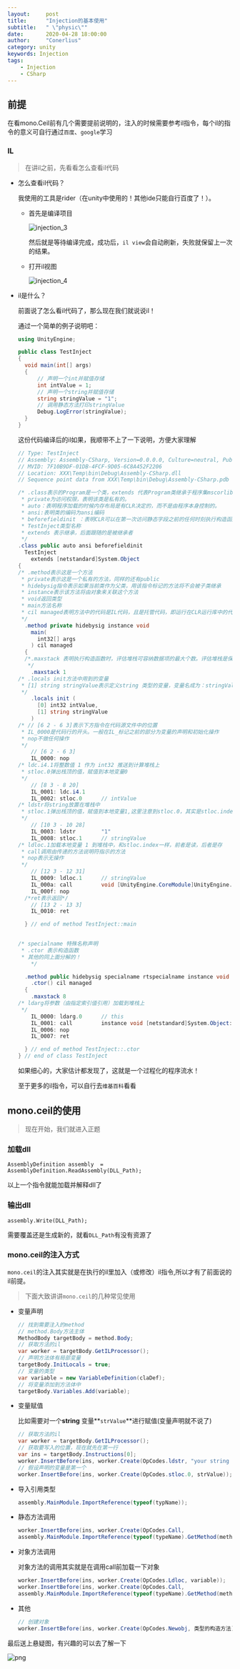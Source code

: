 ```yaml
---
layout:     post
title:      "Injection的基本使用"
subtitle:   " \"physic\""
date:       2020-04-28 18:00:00
author:     "Conerlius"
category: unity
keywords: Injection
tags:
    - Injection
    - CSharp
---
```



##  前提

在看mono.Ceil前有几个需要提前说明的，注入的时候需要参考il指令，每个il的指令的意义可自行通过`百度`、`google`学习

### IL

> 在讲il之前，先看看怎么查看il代码

- 怎么查看il代码？

  我使用的工具是rider（在unity中使用的！其他ide只能自行百度了！）。

  - 首先是编译项目

    ![injection_3](/images\injection/injection_3.png)

    然后就是等待编译完成，成功后，`il view`会自动刷新，失败就保留上一次的结果。

  - 打开il视图

    ![injection_4](/images\injection/injection_4.png)

- il是什么？

  前面说了怎么看il代码了，那么现在我们就说说il！

  通过一个简单的例子说明吧：

  ```c#
  using UnityEngine;
  
  public class TestInject
  {
  	void main(int[] args)
  	{
  		// 声明一个int并赋值存储
  		int intValue = 1;
  		// 声明一个string并赋值存储
  		string stringValue = "1";
  		// 调用静态方法打印stringValue
  		Debug.LogError(stringValue);
  	}
  }
  ```

  这份代码编译后的il如果，我顺带不上了一下说明，方便大家理解

  ```c#
  // Type: TestInject 
  // Assembly: Assembly-CSharp, Version=0.0.0.0, Culture=neutral, PublicKeyToken=null
  // MVID: 7F10B9DF-01DB-4FCF-9D05-6C8A452F2206
  // Location: XXX\Temp\bin\Debug\Assembly-CSharp.dll
  // Sequence point data from XXX\Temp\bin\Debug\Assembly-CSharp.pdb
  
  /* .class表示的Program是一个类，extends 代表Program类继承于程序集mscorlib中的System.Object类，这就告诉我们，在C#中所有的类的父类都是Object。
   * private为访问权限，表明该类是私有的。
   * auto：表明程序加载的时候内存布局是有CLR决定的，而不是由程序本身控制的。
   * ansi:表明类的编码为ansi编码
   * beforefieldinit ：表明CLR可以在第一次访问静态字段之前的任何时刻执行构造函数，而使用beforefieldinit属性可以提高性能。
   * TestInject类型名称
   * extends 表示继承，后面跟随的是被继承者
   */
  .class public auto ansi beforefieldinit
    TestInject
      extends [netstandard]System.Object
  {
  /* .method表示这是一个方法
   * private表示这是一个私有的方法，同样的还有public
   * hidebysig指令表示如果当前类作为父类，用该指令标记的方法将不会被子类继承
   * instance表示该方法将由对象来关联这个方法
   * void返回类型
   * main方法名称
   * cil managed表明方法中的代码是IL代码，且是托管代码，即运行在CLR运行库中的代码
   */
    .method private hidebysig instance void
      main(
        int32[] args
      ) cil managed
    {
    /*.maxstack 表明执行构造函数时，评估堆栈可容纳数据项的最大个数。评估堆栈是保存方法中所需变量的值的一个内存区域，该区域在方法执行结束时会被清空，或者存储一个返回值
     */
      .maxstack 1
  /* .locals init方法中用到的变量
   * [1] string stringValue表示定义string 类型的变量，变量名成为：stringValue
   */
      .locals init (
        [0] int32 intValue,
        [1] string stringValue
      )
  /* // [6 2 - 6 3]表示下方指令在代码源文件中的位置
   * IL_0000是代码行的开头。一般在IL_标记之前的部分为变量的声明和初始化操作
   * nop不做任何操作
   */
      // [6 2 - 6 3]
      IL_0000: nop
  /* ldc.i4.1将整数值 1 作为 int32 推送到计算堆栈上
   * stloc.0弹出栈顶的值，赋值到本地变量0
   */
      // [8 3 - 8 20]
      IL_0001: ldc.i4.1
      IL_0002: stloc.0      // intValue
  /* ldstr将string放置在堆栈中
   * stloc.1弹出栈顶的值，赋值到本地变量1,这里注意到stloc.0，其实是stloc.index,表示弹出栈顶的值，赋值到本地变量index，对应.locals init
   */
      // [10 3 - 10 28]
      IL_0003: ldstr        "1"
      IL_0008: stloc.1      // stringValue
  /* ldloc.1加载本地变量 1 到堆栈中，和stloc.index一样，前者是读，后者是存
   * call调用由传递的方法说明符指示的方法
   * nop表示无操作
   */
      // [12 3 - 12 31]
      IL_0009: ldloc.1      // stringValue
      IL_000a: call         void [UnityEngine.CoreModule]UnityEngine.Debug::LogError(object)
      IL_000f: nop
    /*ret表示返回*/
      // [13 2 - 13 3]
      IL_0010: ret
  
    } // end of method TestInject::main
   
  
  /* specialname 特殊名称声明
   * .ctor 表示构造函数
   * 其他的同上面分解的！
      */
  
    .method public hidebysig specialname rtspecialname instance void
      .ctor() cil managed
    {
      .maxstack 8
  /* ldarg将参数（由指定索引值引用）加载到堆栈上
   */
      IL_0000: ldarg.0      // this
      IL_0001: call         instance void [netstandard]System.Object::.ctor()
      IL_0006: nop
      IL_0007: ret
  
    } // end of method TestInject::.ctor
  } // end of class TestInject
  ```

  如果细心的，大家估计都发现了，这就是一个过程化的程序流水！

  至于更多的il指令，可以自行去`维基百科`看看

## mono.ceil的使用

> 现在开始，我们就进入正题

### 加载dll

`AssemblyDefinition assembly  = AssemblyDefinition.ReadAssembly(DLL_Path);`

以上一个指令就能加载并解释dll了

### 输出dll

`assembly.Write(DLL_Path);`

需要覆盖还是生成新的，就看`DLL_Path`有没有资源了

### mono.ceil的注入方式

`mono.ceil`的注入其实就是在执行的il里加入（或修改）il指令,所以才有了前面说的il前提。

> 下面大致讲讲`mono.ceil`的几种常见使用

- 变量声明

  ```c#
  // 找到需要注入的method
  // method.Body方法主体
  MethodBody targetBody = method.Body;
  // 获取方法的il
  var worker = targetBody.GetILProcessor();
  // 声明方法体有局部变量
  targetBody.InitLocals = true;
  // 变量的类型
  var variable = new VariableDefinition(claDef);
  // 将变量添加到方法体中
  targetBody.Variables.Add(variable);
  ```

  

- 变量赋值

  比如需要对一个**string** 变量**`strValue`**进行赋值(变量声明就不说了)

  ```c#
  // 获取方法的il
  var worker = targetBody.GetILProcessor();
  // 获取要写入的位置，现在就先在第一行
  var ins = targetBody.Instructions[0];
  worker.InsertBefore(ins, worker.Create(OpCodes.ldstr, "your string value"));
  // 假设声明的变量是第一个
  worker.InsertBefore(ins, worker.Create(OpCodes.stloc.0, strValue));
  ```


- 导入引用类型

  ```C#
  assembly.MainModule.ImportReference(typeof(typName));
  ```

  


- 静态方法调用

  ```c#
  worker.InsertBefore(ins, worker.Create(OpCodes.Call,
  assembly.MainModule.ImportReference(typeof(typeName).GetMethod(method_name))));
  ```

  

- 对象方法调用

  对象方法的调用其实就是在调用call前加载一下对象

  ```c#
  worker.InsertBefore(ins, worker.Create(OpCodes.Ldloc, variable));
  worker.InsertBefore(ins, worker.Create(OpCodes.Call,
  assembly.MainModule.ImportReference(typeof(typeName).GetMethod(method_name))));
  ```

  

- 其他

  ```C#
  // 创建对象
  worker.InsertBefore(ins, worker.Create(OpCodes.Newobj, 类型的构造方法));
  ```

最后送上悬疑图，有兴趣的可以去了解一下

![png](/images/injection/injection_5.png)